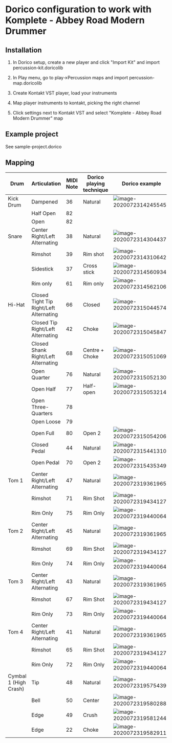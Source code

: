 # Dorico configuration to work with Komplete - Abbey Road Modern Drummer

## Installation

1. In Dorico setup, create a new player and click "Import Kit" and import percussion-kit.doricolib

2. In Play menu, go to play->Percussion maps and import percussion-map.doricolib

3. Create Kontakt VST player, load your instruments

4. Map player instruments to kontakt, picking the right channel

5. Click settings next to Kontakt VST and select "Komplete - Abbey Road Modern Drummer" map

## Example project

See sample-project.dorico

## Mapping


| Drum       | Articulation           | MIDI Note  | Dorico playing technique | Dorico example |
| ------------- |-------------| -----| ---- | --- |
| Kick Drum | Dampened | 36 | Natural | ![image-20200723142455451](README.assets/image-20200723142455451.png) |
|  | Half Open | 82|  | |
|  | Open | 82|  | |
| Snare | Center Right/Left Alternating | 38 | Natural| ![image-20200723143044372](README.assets/image-20200723143044372.png) |
|  | Rimshot | 39 | Rim shot | ![image-20200723143106420](README.assets/image-20200723143106420.png) |
| | Sidestick | 37 | Cross stick| ![image-20200723145609345](README.assets/image-20200723145609345.png) |
|  | Rim only | 61 | Rim only| ![image-20200723145621063](README.assets/image-20200723145621063.png) |
| Hi-Hat | Closed Tight Tip Right/Left Alternating | 66 | Closed| ![image-20200723150445749](README.assets/image-20200723150445749.png) |
| | Closed Tip Right/Left Alternating | 42 | Choke| ![image-20200723150458475](README.assets/image-20200723150458475.png) |
| | Closed Shank Right/Left Alternating | 68 | Centre + Choke| ![image-20200723150510693](README.assets/image-20200723150510693.png) |
| | Open Quarter | 76 | Natural | ![image-20200723150521300](README.assets/image-20200723150521300.png) |
| | Open Half | 77 | Half-open | ![image-20200723150532143](README.assets/image-20200723150532143.png) |
| | Open Three-Quarters | 78 |  |  |
| | Open Loose | 79 |  |  |
| | Open Full | 80 | Open 2 | ![image-20200723150542069](README.assets/image-20200723150542069.png) |
| | Closed Pedal | 44 | Natural | ![image-20200723154413102](README.assets/image-20200723154413102.png) |
| | Open Pedal | 70 | Open 2 | ![image-20200723154353499](README.assets/image-20200723154353499.png) |
| Tom 1 | Center Right/Left Alternating | 47 | Natural | ![image-20200723193619650](README.assets/image-20200723193619650.png) |
|  | Rimshot | 71 | Rim Shot | ![image-20200723194341274](README.assets/image-20200723194341274.png) |
|  | Rim Only| 75 | Rim Only | ![image-20200723194400645](README.assets/image-20200723194400645.png) |
| Tom 2 | Center Right/Left Alternating | 45 | Natural | ![image-20200723193619650](README.assets/image-20200723193619650.png) |
|  | Rimshot | 69 | Rim Shot | ![image-20200723194341274](README.assets/image-20200723194341274.png) |
|  | Rim Only | 74 | Rim Only | ![image-20200723194400645](README.assets/image-20200723194400645.png) |
| Tom 3 | Center Right/Left Alternating | 43 | Natural | ![image-20200723193619650](README.assets/image-20200723193619650.png) |
|  | Rimshot | 67 | Rim Shot | ![image-20200723194341274](README.assets/image-20200723194341274.png) |
|  | Rim Only| 73 | Rim Only | ![image-20200723194400645](README.assets/image-20200723194400645.png) |
| Tom 4 | Center Right/Left Alternating | 41 | Natural | ![image-20200723193619650](README.assets/image-20200723193619650.png) |
|  | Rimshot | 65 | Rim Shot | ![image-20200723194341274](README.assets/image-20200723194341274.png) |
|  | Rim Only| 72 | Rim Only | ![image-20200723194400645](README.assets/image-20200723194400645.png) |
| Cymbal 1 (High Crash) | Tip | 48 | Natural | ![image-20200723195754390](README.assets/image-20200723195754390.png) |
|  | Bell | 50 | Center | ![image-20200723195802883](README.assets/image-20200723195802883.png) |
|  | Edge | 49 | Crush | ![image-20200723195812447](README.assets/image-20200723195812447.png) |
|  | Edge | 22 | Choke | ![image-20200723195829114](README.assets/image-20200723195829114.png) |

